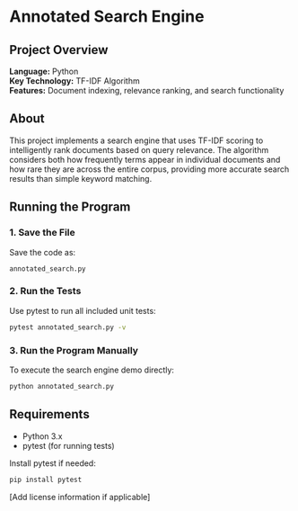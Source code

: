 # Annotated Search Engine

## Project Overview

**Language:** Python  
**Key Technology:** TF-IDF Algorithm  
**Features:** Document indexing, relevance ranking, and search functionality

## About

This project implements a search engine that uses TF-IDF scoring to intelligently rank documents based on query relevance. The algorithm considers both how frequently terms appear in individual documents and how rare they are across the entire corpus, providing more accurate search results than simple keyword matching.

## Running the Program

### 1. Save the File
Save the code as:
```
annotated_search.py
```

### 2. Run the Tests
Use pytest to run all included unit tests:
```bash
pytest annotated_search.py -v
```

### 3. Run the Program Manually
To execute the search engine demo directly:
```bash
python annotated_search.py
```

## Requirements

- Python 3.x
- pytest (for running tests)

Install pytest if needed:
```bash
pip install pytest
```

[Add license information if applicable]
